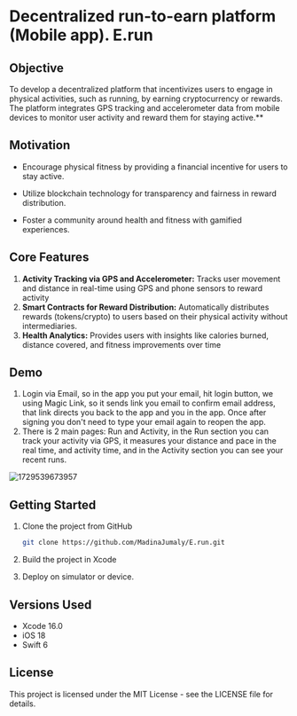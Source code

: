 # Decentralized run-to-earn platform (Mobile app). E.run

## Objective

To develop a decentralized platform that incentivizes users to engage in physical activities,
such as running, by earning cryptocurrency or rewards. The platform integrates GPS
tracking and accelerometer data from mobile devices to monitor user activity and reward
them for staying active.**

## Motivation

* Encourage physical fitness by providing a financial incentive for users to stay active.
* Utilize blockchain technology for transparency and fairness in reward distribution.

* Foster a community around health and fitness with gamified experiences.

## Core Features

1. **Activity Tracking via GPS and Accelerometer:** Tracks user movement and
   distance in real-time using GPS and phone sensors to reward activity
2. **Smart Contracts for Reward Distribution:** Automatically distributes rewards
   (tokens/crypto) to users based on their physical activity without intermediaries.
3. **Health Analytics:** Provides users with insights like calories burned, distance
   covered, and fitness improvements over time

## Demo

1. Login via Email, so in the app you put your email, hit login button, we using Magic Link, so it sends link you email to confirm email address, that link directs you back to the app and you in the app. Once after signing you don't need to type your email again to reopen the app.
2. There is 2 main pages: Run and Activity, in the Run section you can track your activity via GPS, it measures your distance and pace in the real time, and activity time, and in the Activity section you can see your recent runs.

![1729539673957](README/1729539673957.png)

## Getting Started

1. Clone the project from GitHub

   ```bash
   git clone https://github.com/MadinaJumaly/E.run.git
   ```
2. Build the project in Xcode
3. Deploy on simulator or device.

## Versions Used

- Xcode 16.0
- iOS 18
- Swift 6

## License

This project is licensed under the MIT License - see the LICENSE file for details.
